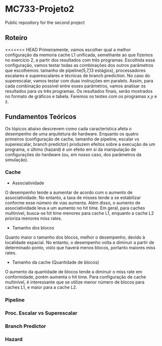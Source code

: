 # MC733-Projeto2
Public repository for the second project

## Roteiro
<<<<<<< HEAD
Primeiramente, vamos escolher qual a melhor configuração da memoria cache L1 unificada, semelhante ao que fizemos no exercício 2, a partir dos
resultados com três programas. Escolhida essa configuração, vamos testar todas as combinações dos outros parâmetros que escolhemos:
tamanho de pipeline(5,7,13 estágios), processadores escalares e superescalares e técnicas de branch prediction. No caso do superescalar, vamos 
testar com duas instruções em paralelo. Assim, para cada combinação possível entre esses parâmetros, vamos analisar os resultados para os 
três programas. Os resultados finais, serão mostrados no formato de gráficos e tabela. Faremos os testes com os programas x,y e z.

## Fundamentos Teóricos
Os tópicos abaixo descrevem como cada característica afeta o desempenho de uma arquitetura de hardware. Enquanto os quatro primeiros (configuração de cache, tamanho de pipeline, escalar vs superescalar, branch predictor) produzem efeitos sobre a execução de um programa, o último (hazard) é um efeito em si da manipulação de configurações do hardware (ou, em nosso caso, dos parâmetros da simulação).

### Cache
- Associatividade

O desempenho tende a aumentar de acordo com o aumento de associatividade. No entanto, a taxa de misses tende a se estabilizar conforme esse número de vias aumenta. Além disso, o aumento de associatividade leva a um aumento no hit time. Em geral, para caches multinível, busca-se hit time menores para cache L1, enquanto a cache L2 prioriza menores miss rates.

- Tamanho dos blocos

Quanto maior o tamanho dos blocos, melhor o desempenho, devido à localidade espacial. No entanto, o desempenho volta a diminuir a partir de determinado ponto, visto que haverá menos blocos, portanto maiores miss rates.

- Tamanho da cache (Quantidade de blocos)

O aumento da quantidade de blocos tende a diminuir o miss rate em conformidade, porém aumenta o hit time. Para configuração de cache multinível, é interessante que se utilize menor número de blocos para caches L1, e maior para a cache L2.

### Pipeline

### Proc. Escalar vs Superescalar

### Branch Predictor

### Hazard
